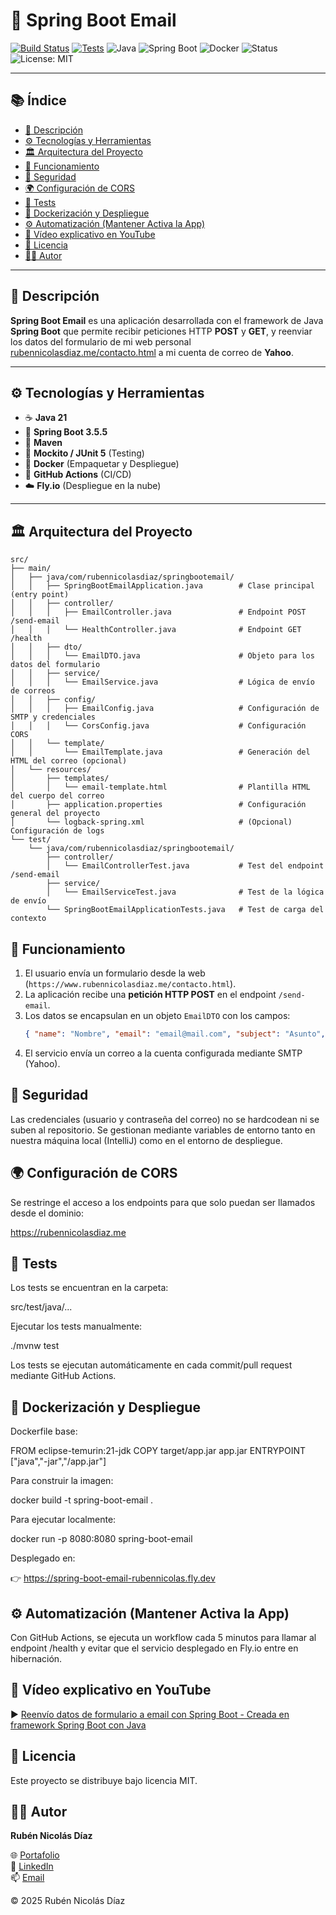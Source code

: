 # 🚀 Spring Boot Email
[![Build Status](https://github.com/rubennicolasdiaz/spring-boot-email/actions/workflows/build.yml/badge.svg?branch=master)](https://github.com/rubennicolasdiaz/spring-boot-email/actions/workflows/build.yml)
[![Tests](https://img.shields.io/github/actions/workflow/status/rubennicolasdiaz/spring-boot-email/tests.yml?label=Tests&logo=pytest&logoColor=white)](https://github.com/rubennicolasdiaz/spring-boot-email/actions)
![Java](https://img.shields.io/badge/Java-21-blue?logo=openjdk)
![Spring Boot](https://img.shields.io/badge/Spring%20Boot-3.5.5-brightgreen?logo=springboot)
![Docker](https://img.shields.io/badge/Docker-Ready-blue?logo=docker)
![Status](https://img.shields.io/badge/Status-Active-success)
![License: MIT](https://img.shields.io/badge/License-MIT-yellow.svg)

---

## 📚 Índice

- [📖 Descripción](#-descripción)
- [⚙️ Tecnologías y Herramientas](#️-tecnologías-y-herramientas)
- [🏛️ Arquitectura del Proyecto](#%EF%B8%8F-arquitectura-del-proyecto)
- [🧠 Funcionamiento](#-funcionamiento)
- [🔐 Seguridad](#-seguridad)
- [🌍 Configuración de CORS](#-configuración-de-cors)
- [🧪 Tests](#-tests)
- [🐳 Dockerización y Despliegue](#-dockerización-y-despliegue)
- [⚙️ Automatización (Mantener Activa la App)](#️-automatización-mantener-activa-la-app)
- [🎥 Vídeo explicativo en YouTube](#-vídeo-explicativo-en-youtube)
- [🧾 Licencia](#-licencia)
- [🧑‍💻 Autor](#%E2%80%8D-autor)

---

## 📖 Descripción

**Spring Boot Email** es una aplicación desarrollada con el framework de Java **Spring Boot** que permite recibir peticiones HTTP **POST** y **GET**, y reenviar los datos del formulario de mi web personal [rubennicolasdiaz.me/contacto.html](https://rubennicolasdiaz.me/contacto.html) a mi cuenta de correo de **Yahoo**.

---

## ⚙️ Tecnologías y Herramientas

- ☕ **Java 21**
- 🌱 **Spring Boot 3.5.5**
- 💾 **Maven**
- 🧪 **Mockito / JUnit 5** (Testing)
- 🐳 **Docker** (Empaquetar y Despliegue)
- 🔧 **GitHub Actions** (CI/CD)
- ☁️ **Fly.io** (Despliegue en la nube)

---

## 🏛️ Arquitectura del Proyecto

```text
src/
├── main/
│   ├── java/com/rubennicolasdiaz/springbootemail/
│   │   ├── SpringBootEmailApplication.java        # Clase principal (entry point)
│   │   ├── controller/
│   │   │   ├── EmailController.java               # Endpoint POST /send-email
│   │   │   └── HealthController.java              # Endpoint GET /health
│   │   ├── dto/
│   │   │   └── EmailDTO.java                      # Objeto para los datos del formulario
│   │   ├── service/
│   │   │   └── EmailService.java                  # Lógica de envío de correos
│   │   ├── config/
│   │   │   ├── EmailConfig.java                   # Configuración de SMTP y credenciales
│   │   │   └── CorsConfig.java                    # Configuración CORS
│   │   └── template/
│   │       └── EmailTemplate.java                 # Generación del HTML del correo (opcional)
│   └── resources/
│       ├── templates/
│       │   └── email-template.html                # Plantilla HTML del cuerpo del correo
│       ├── application.properties                 # Configuración general del proyecto
│       └── logback-spring.xml                     # (Opcional) Configuración de logs
└── test/
    └── java/com/rubennicolasdiaz/springbootemail/
        ├── controller/
        │   └── EmailControllerTest.java           # Test del endpoint /send-email
        ├── service/
        │   └── EmailServiceTest.java              # Test de la lógica de envío
        └── SpringBootEmailApplicationTests.java   # Test de carga del contexto
```

## 🧠 Funcionamiento

1. El usuario envía un formulario desde la web (`https://www.rubennicolasdiaz.me/contacto.html`).
2. La aplicación recibe una **petición HTTP POST** en el endpoint `/send-email`.
3. Los datos se encapsulan en un objeto `EmailDTO` con los campos:
   ```json
   { "name": "Nombre", "email": "email@mail.com", "subject": "Asunto", "message": "Mensaje" }
   ```
4. El servicio envía un correo a la cuenta configurada mediante SMTP (Yahoo).

## 🔐 Seguridad

Las credenciales (usuario y contraseña del correo) no se hardcodean ni se suben al repositorio.
Se gestionan mediante variables de entorno tanto en nuestra máquina local (IntelliJ) como en el entorno de despliegue.

## 🌍 Configuración de CORS

Se restringe el acceso a los endpoints para que solo puedan ser llamados desde el dominio:

https://rubennicolasdiaz.me

## 🧪 Tests

Los tests se encuentran en la carpeta:

src/test/java/...


Ejecutar los tests manualmente:

./mvnw test


Los tests se ejecutan automáticamente en cada commit/pull request mediante GitHub Actions.

## 🐳 Dockerización y Despliegue

Dockerfile base:

FROM eclipse-temurin:21-jdk
COPY target/app.jar app.jar
ENTRYPOINT ["java","-jar","/app.jar"]


Para construir la imagen:

docker build -t spring-boot-email .


Para ejecutar localmente:

docker run -p 8080:8080 spring-boot-email


Desplegado en:

👉 https://spring-boot-email-rubennicolas.fly.dev

## ⚙️ Automatización (Mantener Activa la App)

Con GitHub Actions, se ejecuta un workflow cada 5 minutos para llamar al endpoint /health y evitar que el servicio desplegado en Fly.io entre en hibernación.

## 🎥 Vídeo explicativo en YouTube
▶️ [Reenvío datos de formulario a email con Spring Boot - Creada en framework Spring Boot con Java](https://www.youtube.com/watch?v=sfBY5qnMnDs)  


## 🧾 Licencia

Este proyecto se distribuye bajo licencia MIT.

## 🧑‍💻 Autor

**Rubén Nicolás Díaz**

🌐 [Portafolio](https://www.rubennicolasdiaz.me)  
💼 [LinkedIn](https://linkedin.com/in/rubennicolasdiaz)  
📫 [Email](mailto:ruben.nicolasdiaz@yahoo.com)

&copy; 2025 Rubén Nicolás Díaz
